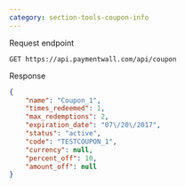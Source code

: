 ```yaml
---
category: section-tools-coupon-info
---
```


Request endpoint

```
GET https://api.paymentwall.com/api/coupon
```

Response

```json
{
	"name": "Coupon_1",
	"times_redeemed": 1,
	"max_redemptions": 2,
	"expiration_date": "07\/20\/2017",
	"status": "active",
	"code": "TESTCOUPON_1",
	"currency": null,
	"percent_off": 10,
	"amount_off": null
}
```